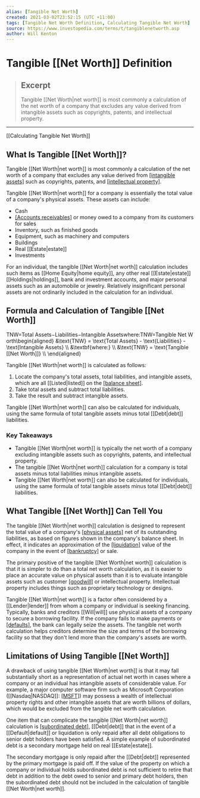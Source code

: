 ```yaml
---
alias: [Tangible Net Worth]
created: 2021-03-02T23:52:15 (UTC +11:00)
tags: [Tangible Net Worth Definition, Calculating Tangible Net Worth]
source: https://www.investopedia.com/terms/t/tangiblenetworth.asp
author: Will Kenton
---
```


# Tangible [[Net Worth]] Definition

> ## Excerpt
> Tangible [[Net Worth|net worth]] is most commonly a calculation of the net worth of a company that excludes any value derived from intangible assets such as copyrights, patents, and intellectual property.

---

[[Calculating Tangible Net Worth]]
## What Is Tangible [[Net Worth]]?

Tangible [[Net Worth|net worth]] is most commonly a calculation of the net worth of a company that excludes any value derived from [[intangible assets]](https://www.investopedia.com/terms/i/intangibleasset.asp) such as copyrights, patents, and [[intellectual property]](https://www.investopedia.com/terms/i/intellectualproperty.asp).

Tangible [[Net Worth|net worth]] for a company is essentially the total value of a company's physical assets. These assets can include:

-   Cash
-   [[Accounts receivables]](https://www.investopedia.com/terms/a/accountsreceivable.asp) or money owed to a company from its customers for sales
-   Inventory, such as finished goods
-   Equipment, such as machinery and computers
-   Buildings
-   Real [[Estate|estate]]
-   Investments

For an individual, the tangible [[Net Worth|net worth]] calculation includes such items as [[Home Equity|home equity]], any other real [[Estate|estate]] [[Holdings|holdings]], bank and investment accounts, and major personal assets such as an automobile or jewelry. Relatively insignificant personal assets are not ordinarily included in the calculation for an individual.

## Formula and Calculation of Tangible [[Net Worth]]

TNW\=Total Assets−Liabilities−Intangible Assetswhere:TNW\=Tangible Net Worth\\begin{aligned} &\\text{TNW} = \\text{Total Assets} - \\text{Liabilities} - \\text{Intangible Assets} \\\\ &\\textbf{where:} \\\\ &\\text{TNW} = \\text{Tangible [[Net Worth]]} \\\\ \\end{aligned}

Tangible [[Net Worth|net worth]] is calculated as follows:

1.  Locate the company's total assets, total liabilities, and intangible assets, which are all [[Listed|listed]] on the [[balance sheet]](https://www.investopedia.com/terms/b/balancesheet.asp).
2.  Take total assets and subtract total liabilities.
3.  Take the result and subtract intangible assets.

Tangible [[Net Worth|net worth]] can also be calculated for individuals, using the same formula of total tangible assets minus total [[Debt|debt]] liabilities.

### Key Takeaways

-   Tangible [[Net Worth|net worth]] is typically the net worth of a company excluding intangible assets such as copyrights, patents, and intellectual property.
-   The tangible [[Net Worth|net worth]] calculation for a company is total assets minus total liabilities minus intangible assets.
-   Tangible [[Net Worth|net worth]] can also be calculated for individuals, using the same formula of total tangible assets minus total [[Debt|debt]] liabilities.

## What Tangible [[Net Worth]] Can Tell You

The tangible [[Net Worth|net worth]] calculation is designed to represent the total value of a company's [[physical assets]](https://www.investopedia.com/terms/p/physicalasset.asp) net of its outstanding liabilities, as based on figures shown in the company's balance sheet. In effect, it indicates an approximation of the [[liquidation]](https://www.investopedia.com/terms/l/liquidation.asp) value of the company in the event of [[bankruptcy]](https://www.investopedia.com/terms/b/bankruptcy.asp) or sale.

The primary positive of the tangible [[Net Worth|net worth]] calculation is that it is simpler to do than a total net worth calculation, as it is easier to place an accurate value on physical assets than it is to evaluate intangible assets such as customer [[goodwill]](https://www.investopedia.com/terms/g/goodwill.asp) or intellectual property. Intellectual property includes things such as proprietary technology or designs.

Tangible [[Net Worth|net worth]] is a factor often considered by a [[Lender|lender]] from whom a company or individual is seeking financing. Typically, banks and creditors [[Will|will]] use physical assets of a company to secure a borrowing facility. If the company fails to make payments or [[defaults]](https://www.investopedia.com/terms/d/default2.asp), the bank can legally seize the assets. The tangible net worth calculation helps creditors determine the size and terms of the borrowing facility so that they don't lend more than the company's assets are worth.

## Limitations of Using Tangible [[Net Worth]]

A drawback of using tangible [[Net Worth|net worth]] is that it may fall substantially short as a representation of actual net worth in cases where a company or an individual has intangible assets of considerable value. For example, a major computer software firm such as Microsoft Corporation ([[Nasdaq|NASDAQ]]: [[MSFT]](https://www.investopedia.com/markets/[[Quote|quote]]?tvwidgetsymbol=msft)) may possess a wealth of intellectual property rights and other intangible assets that are worth billions of dollars, which would be excluded from the tangible net worth calculation.

One item that can complicate the tangible [[Net Worth|net worth]] calculation is [[subordinated debt]](https://www.investopedia.com/terms/s/subordinateddebt.asp), [[Debt|debt]] that in the event of a [[Default|default]] or liquidation is only repaid after all debt obligations to senior debt holders have been satisfied. A simple example of subordinated debt is a secondary mortgage held on real [[Estate|estate]].

The secondary mortgage is only repaid after the [[Debt|debt]] represented by the primary mortgage is paid off. If the value of the property on which a company or individual holds subordinated debt is not sufficient to retire that debt in addition to the debt owed to senior and primary debt holders, then the subordinated debt should not be included in the calculation of tangible [[Net Worth|net worth]].
